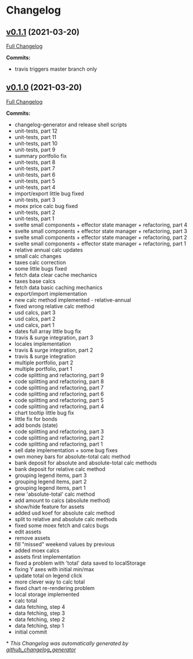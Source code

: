 # Changelog

## [v0.1.1](https://github.com/timbilalov/financial-analytics/tree/v0.1.1) (2021-03-20)

[Full Changelog](https://github.com/timbilalov/financial-analytics/compare/v0.1.0...v0.1.1)


**Commits:**
* travis triggers master branch only

## [v0.1.0](https://github.com/timbilalov/financial-analytics/tree/v0.1.0) (2021-03-20)

[Full Changelog](https://github.com/timbilalov/financial-analytics/compare/f7d320497d2cff878b0997b5940711361b64bedd...v0.1.0)




**Commits:**
* changelog-generator and release shell scripts
* unit-tests, part 12
* unit-tests, part 11
* unit-tests, part 10
* unit-tests, part 9
* summary portfolio fix
* unit-tests, part 8
* unit-tests, part 7
* unit-tests, part 6
* unit-tests, part 5
* unit-tests, part 4
* import/export little bug fixed
* unit-tests, part 3
* moex price calc bug fixed
* unit-tests, part 2
* unit-tests, part 1
* svelte small components + effector state manager + refactoring, part 4
* svelte small components + effector state manager + refactoring, part 3
* svelte small components + effector state manager + refactoring, part 2
* svelte small components + effector state manager + refactoring, part 1
* relative annual calc updates
* small calc changes
* taxes calc correction
* some little bugs fixed
* fetch data clear cache mechanics
* taxes base calcs
* fetch data basic caching mechanics
* export/import implementation
* new calc method implemented - relative-annual
* fixed wrong relative calc method
* usd calcs, part 3
* usd calcs, part 2
* usd calcs, part 1
* dates full array little bug fix
* travis & surge integration, part 3
* locales implementation
* travis & surge integration, part 2
* travis & surge integration
* multiple portfolio, part 2
* multiple portfolio, part 1
* code splitting and refactoring, part 9
* code splitting and refactoring, part 8
* code splitting and refactoring, part 7
* code splitting and refactoring, part 6
* code splitting and refactoring, part 5
* code splitting and refactoring, part 4
* chart tooltip little bug fix
* little fix for bonds
* add bonds (state)
* code splitting and refactoring, part 3
* code splitting and refactoring, part 2
* code splitting and refactoring, part 1
* sell date implementation + some bug fixes
* own money bars for absolute-total calc method
* bank deposit for absolute and absolute-total calc methods
* bank deposit for relative calc method
* grouping legend items, part 3
* grouping legend items, part 2
* grouping legend items, part 1
* new 'absolute-total' calc method
* add amount to calcs (absolute method)
* show/hide feature for assets
* added usd koef for absolute calc method
* split to relative and absolute calc methods
* fixed some moex fetch and calcs bugs
* edit assets
* remove assets
* fill "missed" weekend values by previous
* added moex calcs
* assets first implementation
* fixed a problem with 'total' data saved to localStorage
* fixing Y axes with initial min/max
* update total on legend click
* more clever way to calc total
* fixed chart re-rendering problem
* local storage implemented
* calc total
* data fetching, step 4
* data fetching, step 3
* data fetching, step 2
* data fetching, step 1
* initial commit

\* *This Changelog was automatically generated by [github_changelog_generator](https://github.com/github-changelog-generator/github-changelog-generator)*

